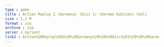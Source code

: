 ```yaml
---
type : game
title : Action Replay 2 (Germany) (Disc 1) (German Edition) (Unl)
size : 1.2 M
format : iso
archive : zip
server : myrient
link2 : Action%20Replay%202%20%28Germany%29%20%28Disc%201%29%20%28German%20Edition%29%20%28Unl%29
---
```


